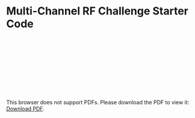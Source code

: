 # Multi-Channel RF Challenge Starter Code

<object data="https://github.com/RFChallenge/rfchallenge_multichannel_starter/raw/main/README.pdf" type="application/pdf" width="700px" height="700px">
    <embed src="https://github.com/RFChallenge/rfchallenge_multichannel_starter/raw/main/README.pdf">
        <p>This browser does not support PDFs. Please download the PDF to view it: <a href="https://github.com/RFChallenge/rfchallenge_multichannel_starter/raw/main/README.pdf">Download PDF</a>.</p>
    </embed>
</object>
